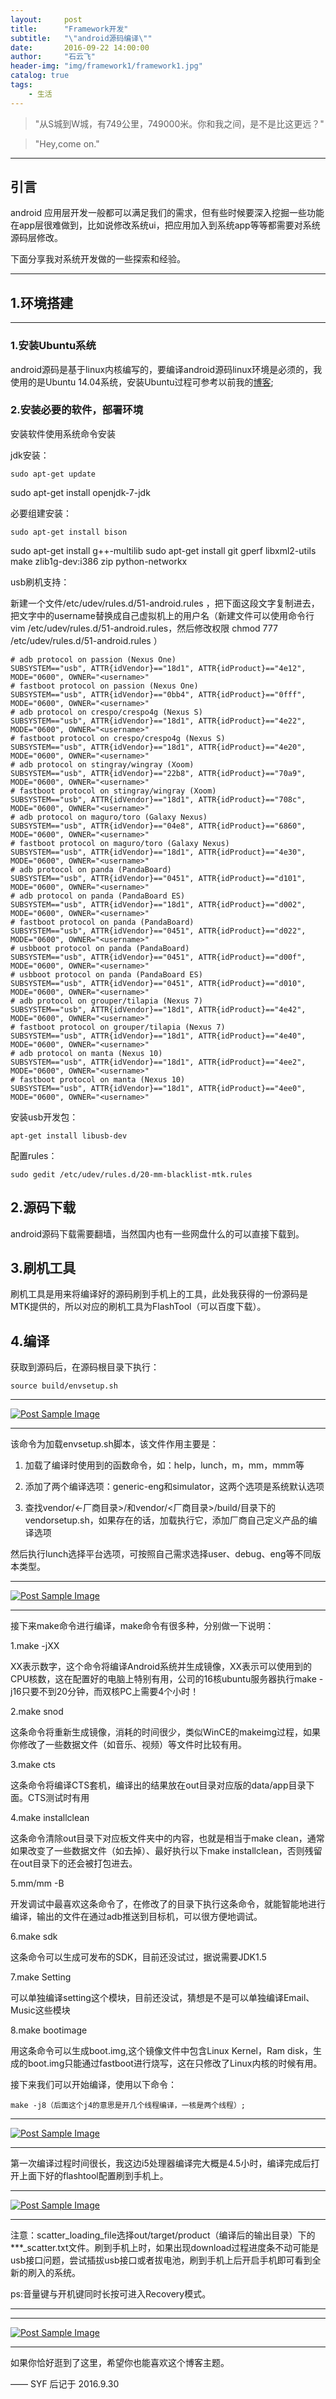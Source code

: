 ```yaml
---
layout:     post
title:      "Framework开发"
subtitle:   "\"android源码编译\""
date:       2016-09-22 14:00:00
author:     "石云飞"
header-img: "img/framework1/framework1.jpg"
catalog: true
tags:
    - 生活
---
```



> "从S城到W城，有749公里，749000米。你和我之间，是不是比这更远？"

>"Hey,come on."

---

## 引言

android 应用层开发一般都可以满足我们的需求，但有些时候要深入挖掘一些功能在app层很难做到，比如说修改系统ui，把应用加入到系统app等等都需要对系统源码层修改。

下面分享我对系统开发做的一些探索和经验。



---

## 1.环境搭建

---

### 1.安装Ubuntu系统

android源码是基于linux内核编写的，要编译android源码linux环境是必须的，我使用的是Ubuntu 14.04系统，安装Ubuntu过程可参考以前我的[博客](https://mangogoing.github.io/SYF//2016/09/03/Linux/);

	
### 2.安装必要的软件，部署环境

安装软件使用系统命令安装

jdk安装：

	sudo apt-get update
sudo apt-get install openjdk-7-jdk

必要组建安装：

	sudo apt-get install bison 
sudo apt-get install g++-multilib 
sudo apt-get install git gperf libxml2-utils make zlib1g-dev:i386 zip python-networkx 

usb刷机支持：

新建一个文件/etc/udev/rules.d/51-android.rules ，把下面这段文字复制进去，把文字中的username替换成自己虚拟机上的用户名（新建文件可以使用命令行 vim /etc/udev/rules.d/51-android.rules，然后修改权限 chmod 777 /etc/udev/rules.d/51-android.rules ）

	# adb protocol on passion (Nexus One)
	SUBSYSTEM=="usb", ATTR{idVendor}=="18d1", ATTR{idProduct}=="4e12", MODE="0600", OWNER="<username>"
	# fastboot protocol on passion (Nexus One)
	SUBSYSTEM=="usb", ATTR{idVendor}=="0bb4", ATTR{idProduct}=="0fff", MODE="0600", OWNER="<username>"
	# adb protocol on crespo/crespo4g (Nexus S)
	SUBSYSTEM=="usb", ATTR{idVendor}=="18d1", ATTR{idProduct}=="4e22", MODE="0600", OWNER="<username>"
	# fastboot protocol on crespo/crespo4g (Nexus S)
	SUBSYSTEM=="usb", ATTR{idVendor}=="18d1", ATTR{idProduct}=="4e20", MODE="0600", OWNER="<username>"
	# adb protocol on stingray/wingray (Xoom)
	SUBSYSTEM=="usb", ATTR{idVendor}=="22b8", ATTR{idProduct}=="70a9", MODE="0600", OWNER="<username>"
	# fastboot protocol on stingray/wingray (Xoom)
	SUBSYSTEM=="usb", ATTR{idVendor}=="18d1", ATTR{idProduct}=="708c", MODE="0600", OWNER="<username>"
	# adb protocol on maguro/toro (Galaxy Nexus)
	SUBSYSTEM=="usb", ATTR{idVendor}=="04e8", ATTR{idProduct}=="6860", MODE="0600", OWNER="<username>"
	# fastboot protocol on maguro/toro (Galaxy Nexus)
	SUBSYSTEM=="usb", ATTR{idVendor}=="18d1", ATTR{idProduct}=="4e30", MODE="0600", OWNER="<username>"
	# adb protocol on panda (PandaBoard)
	SUBSYSTEM=="usb", ATTR{idVendor}=="0451", ATTR{idProduct}=="d101", MODE="0600", OWNER="<username>"
	# adb protocol on panda (PandaBoard ES)
	SUBSYSTEM=="usb", ATTR{idVendor}=="18d1", ATTR{idProduct}=="d002", MODE="0600", OWNER="<username>"
	# fastboot protocol on panda (PandaBoard)
	SUBSYSTEM=="usb", ATTR{idVendor}=="0451", ATTR{idProduct}=="d022", MODE="0600", OWNER="<username>"
	# usbboot protocol on panda (PandaBoard)
	SUBSYSTEM=="usb", ATTR{idVendor}=="0451", ATTR{idProduct}=="d00f", MODE="0600", OWNER="<username>"
	# usbboot protocol on panda (PandaBoard ES)
	SUBSYSTEM=="usb", ATTR{idVendor}=="0451", ATTR{idProduct}=="d010", MODE="0600", OWNER="<username>"
	# adb protocol on grouper/tilapia (Nexus 7)
	SUBSYSTEM=="usb", ATTR{idVendor}=="18d1", ATTR{idProduct}=="4e42", MODE="0600", OWNER="<username>"
	# fastboot protocol on grouper/tilapia (Nexus 7)
	SUBSYSTEM=="usb", ATTR{idVendor}=="18d1", ATTR{idProduct}=="4e40", MODE="0600", OWNER="<username>"
	# adb protocol on manta (Nexus 10)
	SUBSYSTEM=="usb", ATTR{idVendor}=="18d1", ATTR{idProduct}=="4ee2", MODE="0600", OWNER="<username>"
	# fastboot protocol on manta (Nexus 10)
	SUBSYSTEM=="usb", ATTR{idVendor}=="18d1", ATTR{idProduct}=="4ee0", MODE="0600", OWNER="<username>"

安装usb开发包：

	apt-get install libusb-dev 
	
配置rules：
	
	sudo gedit /etc/udev/rules.d/20-mm-blacklist-mtk.rules
	
## 2.源码下载

android源码下载需要翻墙，当然国内也有一些网盘什么的可以直接下载到。


## 3.刷机工具

刷机工具是用来将编译好的源码刷到手机上的工具，此处我获得的一份源码是MTK提供的，所以对应的刷机工具为FlashTool（可以百度下载）。



## 4.编译

获取到源码后，在源码根目录下执行：

	source build/envsetup.sh
	
	
---
<a href="#">
    <img src="{{ site.baseurl }}/img/framework1/envsetup.jpg" alt="Post Sample Image">
</a>

---

该命令为加载envsetup.sh脚本，该文件作用主要是：

1. 加载了编译时使用到的函数命令，如：help，lunch，m，mm，mmm等
	
2. 添加了两个编译选项：generic-eng和simulator，这两个选项是系统默认选项

3. 查找vendor/<-厂商目录>/和vendor/<厂商目录>/build/目录下的vendorsetup.sh，如果存在的话，加载执行它，添加厂商自己定义产品的编译选项

	
然后执行lunch选择平台选项，可按照自己需求选择user、debug、eng等不同版本类型。

---
<a href="#">
    <img src="{{ site.baseurl }}/img/framework1/lunch.jpg" alt="Post Sample Image">
</a>

---

接下来make命令进行编译，make命令有很多种，分别做一下说明：

1.make -jXX

  XX表示数字，这个命令将编译Android系统并生成镜像，XX表示可以使用到的CPU核数，这在配置好的电脑上特别有用，公司的16核ubuntu服务器执行make -j16只要不到20分钟，而双核PC上需要4个小时！

2.make snod

  这条命令将重新生成镜像，消耗的时间很少，类似WinCE的makeimg过程，如果你修改了一些数据文件（如音乐、视频）等文件时比较有用。

3.make cts

  这条命令将编译CTS套机，编译出的结果放在out目录对应版的data/app目录下面。CTS测试时有用

4.make installclean

  这条命令清除out目录下对应板文件夹中的内容，也就是相当于make clean，通常如果改变了一些数据文件（如去掉）、最好执行以下make installclean，否则残留在out目录下的还会被打包进去。

5.mm/mm -B

  开发调试中最喜欢这条命令了，在修改了的目录下执行这条命令，就能智能地进行编译，输出的文件在通过adb推送到目标机，可以很方便地调试。

6.make sdk

  这条命令可以生成可发布的SDK，目前还没试过，据说需要JDK1.5

7.make Setting

  可以单独编译setting这个模块，目前还没试，猜想是不是可以单独编译Email、Music这些模块

8.make bootimage

  用这条命令可以生成boot.img,这个镜像文件中包含Linux Kernel，Ram disk，生成的boot.img只能通过fastboot进行烧写，这在只修改了Linux内核的时候有用。
  
接下来我们可以开始编译，使用以下命令：

	make -j8（后面这个j4的意思是开几个线程编译，一核是两个线程）;
	
---
<a href="#">
    <img src="{{ site.baseurl }}/img/framework1/make_j8.jpg" alt="Post Sample Image">
</a>

---
	
第一次编译过程时间很长，我这边i5处理器编译完大概是4.5小时，编译完成后打开上面下好的flashtool配置刷到手机上。

---
<a href="#">
    <img src="{{ site.baseurl }}/img/framework1/flash_tool.jpg" alt="Post Sample Image">
</a>

---	

注意：scatter_loading_file选择out/target/product（编译后的输出目录）下的***_scatter.txt文件。刷到手机上时，如果出现download过程进度条不动可能是usb接口问题，尝试插拔usb接口或者拔电池，刷到手机上后开启手机即可看到全新的刷入的系统。

ps:音量键与开机键同时长按可进入Recovery模式。





---







---
<a href="#">
    <img src="{{ site.baseurl }}/img/framework1/framework1_end.jpg" alt="Post Sample Image">
</a>

---

如果你恰好逛到了这里，希望你也能喜欢这个博客主题。

—— SYF 后记于 2016.9.30


